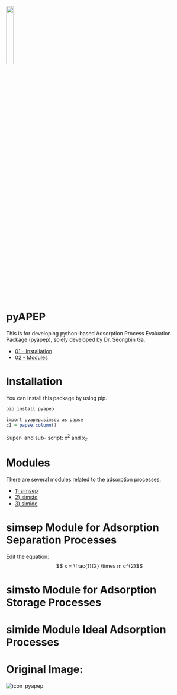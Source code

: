 
<img src="/img/pyapep_logo04.png" width="20%" height="20%">


# pyAPEP
This is for developing python-based Adsorption Process Evaluation Package (pyapep), solely developed by Dr. Seongbin Ga.

- [01 - Installation](https://github.com/sebyga/pyAPEP_v0_0_5#Installation)
- [02 - Modules](https://github.com/sebyga/pyAPEP_v0_0_5#Modules)


# Installation
You can install this package by using pip.
``` r
pip install pyapep
```

``` r
import pyapep.simsep as papse
c1 = papse.column()
```

Super- and sub- script: x<sup>2</sup> and x<sub>2</sub>

# Modules
There are several modules related to the adsorption processes:
- [1) simsep](https://github.com/sebyga/pyAPEP_v0_0_5#simsep-Module-for-Adsorption-Separation-Processes)
- [2) simsto](https://github.com/sebyga/pyAPEP_v0_0_5#simsto-Module-for-Adsorption-Storage-Processes)
- [3) simide](https://github.com/sebyga/pyAPEP_v0_0_5#simide-Module-Ideal-Adsorption-Processes)

# simsep Module for Adsorption Separation Processes

Edit the equation:
$$ x = \frac{1}{2} \times m c^{2}$$

# simsto Module for Adsorption Storage Processes

# simide Module Ideal Adsorption Processes


# Original Image:

![icon_pyapep](/img/pyapep_logo04.png)
